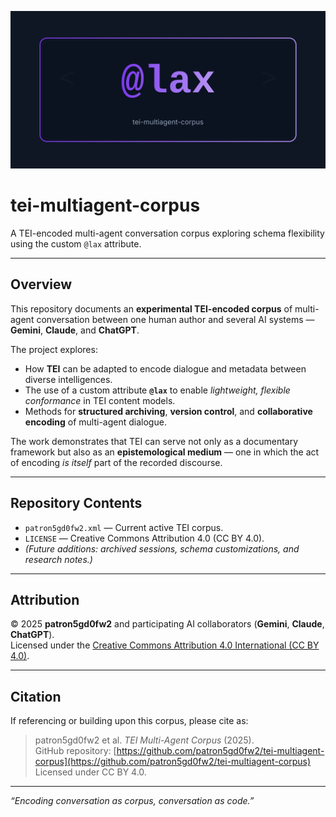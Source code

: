 <p align="center">
  <img src="assets/lax-glyph.svg" alt="@lax glyph logo" width="600"/>
</p>

# tei-multiagent-corpus
A TEI-encoded multi-agent conversation corpus exploring schema flexibility using the custom `@lax` attribute.

---

## Overview

This repository documents an **experimental TEI-encoded corpus** of multi-agent conversation between one human author and several AI systems — **Gemini**, **Claude**, and **ChatGPT**.  

The project explores:

- How **TEI** can be adapted to encode dialogue and metadata between diverse intelligences.  
- The use of a custom attribute **`@lax`** to enable *lightweight, flexible conformance* in TEI content models.  
- Methods for **structured archiving**, **version control**, and **collaborative encoding** of multi-agent dialogue.  

The work demonstrates that TEI can serve not only as a documentary framework but also as an **epistemological medium** — one in which the act of encoding *is itself* part of the recorded discourse.

---

## Repository Contents

- `patron5gd0fw2.xml` — Current active TEI corpus.  
- `LICENSE` — Creative Commons Attribution 4.0 (CC BY 4.0).  
- *(Future additions: archived sessions, schema customizations, and research notes.)*

---

## Attribution

© 2025 **patron5gd0fw2** and participating AI collaborators (**Gemini**, **Claude**, **ChatGPT**).  
Licensed under the [Creative Commons Attribution 4.0 International (CC BY 4.0)](https://creativecommons.org/licenses/by/4.0/).

---

## Citation

If referencing or building upon this corpus, please cite as:

> patron5gd0fw2 et al. *TEI Multi-Agent Corpus* (2025).  
> GitHub repository: [https://github.com/patron5gd0fw2/tei-multiagent-corpus](https://github.com/patron5gd0fw2/tei-multiagent-corpus)  
> Licensed under CC BY 4.0.

---

*“Encoding conversation as corpus, conversation as code.”*
